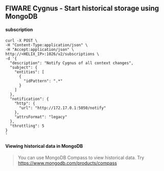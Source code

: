 ## FIWARE Cygnus - Start historical storage using MongoDB

#### subscription

```
curl -X POST \
-H "Content-Type:application/json" \
-H "Accept:application/json" \
http://<HELIX_IP>:1026/v2/subscriptions \
-d '{
  "description": "Notify Cygnus of all context changes",
  "subject": {
    "entities": [
      {
        "idPattern": ".*"
      }
    ]
  },
  "notification": {
    "http": {
      "url": "http://172.17.0.1:5050/notify"
    },
    "attrsFormat": "legacy"
  },
  "throttling": 5
}
'
```
#### Viewing historical data in MongoDB

> You can use MongoDB Compass to view historical data. Try https://www.mongodb.com/products/compass

